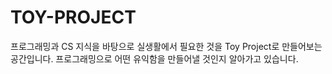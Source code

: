 # TOY-PROJECT
프로그래밍과 CS 지식을 바탕으로 실생활에서 필요한 것을 Toy Project로 만들어보는 공간입니다. 프로그래밍으로 어떤 유익함을 만들어낼 것인지 알아가고 있습니다.
